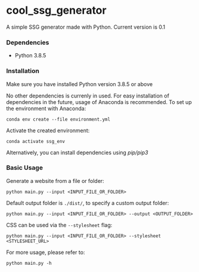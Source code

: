 # cool_ssg_generator
A simple SSG generator made with Python.
Current version is 0.1

### Dependencies
- Python 3.8.5

### Installation
Make sure you have installed Python version 3.8.5 or above

No other dependencies is currenly in used. For easy installation of dependencies in the future, usage of Anaconda is recommended. To set up the environment with Anaconda:
```
conda env create --file environment.yml
```
Activate the created environment:
```
conda activate ssg_env
```
Alternatively, you can install dependencies using _pip/pip3_

### Basic Usage
Generate a website from a file or folder:
```
python main.py --input <INPUT_FILE_OR_FOLDER>
```
Default output folder is `./dist/`, to specify a custom output folder:
```
python main.py --input <INPUT_FILE_OR_FOLDER> --output <OUTPUT_FOLDER>
```
CSS can be used via the `--stylesheet` flag:
```
python main.py --input <INPUT_FILE_OR_FOLDER> --stylesheet <STYLESHEET_URL>
```
For more usage, please refer to:
```
python main.py -h
```
